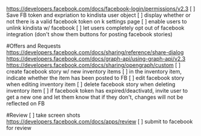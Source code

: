 https://developers.facebook.com/docs/facebook-login/permissions/v2.3
[ ] Save FB token and expriation to kindista user object
[ ] display whether or not there is a valid facebook token on k settings page
[ ] enable users to unlink kindista w/ facebook
[ ] let users completely opt out of facebook integration (don't show them buttons for posting facebook stories)

#Offers and Requests
https://developers.facebook.com/docs/sharing/reference/share-dialog
https://developers.facebook.com/docs/graph-api/using-graph-api/v2.3
https://developers.facebook.com/docs/sharing/opengraph/custom
[ ] create facebook story w/ new inventory items
[ ] in the inventory item, indicate whether the item has been posted to FB
[ ] edit facebook story when editing inventory item
[ ] delete facebook story when deleting inventory item
[ ] if facebook token has expired/deactivatd, invite user to get a new one and let them know that if they don't, changes will not be reflected on FB

#Review
[ ] take screen shots
https://developers.facebook.com/docs/apps/review
[ ] submit to facebook for review
